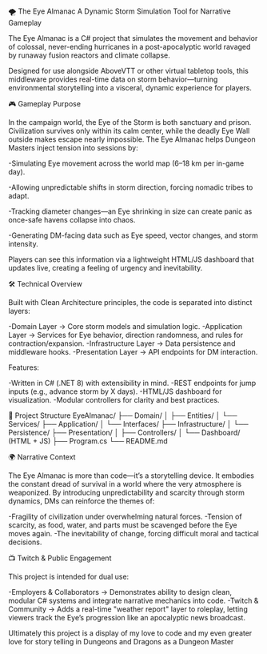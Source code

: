 🌪️ The Eye Almanac
A Dynamic Storm Simulation Tool for Narrative Gameplay

The Eye Almanac is a C# project that simulates the movement and behavior of colossal, never-ending hurricanes in a post-apocalyptic world ravaged by runaway fusion reactors and climate collapse.

Designed for use alongside AboveVTT or other virtual tabletop tools, this middleware provides real-time data on storm behavior—turning environmental storytelling into a visceral, dynamic experience for players.

🎮 Gameplay Purpose

In the campaign world, the Eye of the Storm is both sanctuary and prison. Civilization survives only within its calm center, while the deadly Eye Wall outside makes escape nearly impossible. The Eye Almanac helps Dungeon Masters inject tension into sessions by:

-Simulating Eye movement across the world map (6–18 km per in-game day).

-Allowing unpredictable shifts in storm direction, forcing nomadic tribes to adapt.

-Tracking diameter changes—an Eye shrinking in size can create panic as once-safe havens collapse into chaos.

-Generating DM-facing data such as Eye speed, vector changes, and storm intensity.

Players can see this information via a lightweight HTML/JS dashboard that updates live, creating a feeling of urgency and inevitability.

🛠️ Technical Overview

Built with Clean Architecture principles, the code is separated into distinct layers:

-Domain Layer → Core storm models and simulation logic.
-Application Layer → Services for Eye behavior, direction randomness, and rules for contraction/expansion.
-Infrastructure Layer → Data persistence and middleware hooks.
-Presentation Layer → API endpoints for DM interaction.

Features:

-Written in C# (.NET 8) with extensibility in mind.
-REST endpoints for jump inputs (e.g., advance storm by X days).
-HTML/JS dashboard for visualization.
-Modular controllers for clarity and best practices.

📂 Project Structure
EyeAlmanac/
 ├── Domain/
 │   ├── Entities/
 │   └── Services/
 ├── Application/
 │   └── Interfaces/
 ├── Infrastructure/
 │   └── Persistence/
 ├── Presentation/
 │   ├── Controllers/
 │   └── Dashboard/ (HTML + JS)
 ├── Program.cs
 └── README.md

🌍 Narrative Context

The Eye Almanac is more than code—it’s a storytelling device. It embodies the constant dread of survival in a world where the very atmosphere is weaponized. By introducing unpredictability and scarcity through storm dynamics, DMs can reinforce the themes of:

-Fragility of civilization under overwhelming natural forces.
-Tension of scarcity, as food, water, and parts must be scavenged before the Eye moves again.
-The inevitability of change, forcing difficult moral and tactical decisions.

📺 Twitch & Public Engagement

This project is intended for dual use:

-Employers & Collaborators → Demonstrates ability to design clean, modular C# systems and integrate narrative mechanics into code.
-Twitch & Community → Adds a real-time "weather report" layer to roleplay, letting viewers track the Eye’s progression like an apocalyptic news broadcast.

Ultimately this project is a display of my love to code and my even greater love for story telling in Dungeons and Dragons as a Dungeon Master
